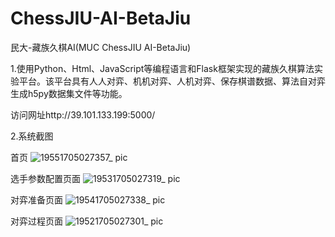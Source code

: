 # ChessJIU-AI-BetaJiu
民大-藏族久棋AI(MUC ChessJIU AI-BetaJiu) 

1.使用Python、Html、JavaScript等编程语言和Flask框架实现的藏族久棋算法实验平台。该平台具有人人对弈、机机对弈、人机对弈、保存棋谱数据、算法自对弈生成h5py数据集文件等功能。

访问网址http://39.101.133.199:5000/

2.系统截图

首页
![19551705027357_ pic](https://github.com/YandongChen/ChessJIU-AI-BetaJiu/assets/121935022/54a18c09-b15d-4471-b75d-4ad41b3dfa50)

选手参数配置页面
![19531705027319_ pic](https://github.com/YandongChen/ChessJIU-AI-BetaJiu/assets/121935022/08b0941e-61a3-4fad-bbac-45c80409ea5f)

对弈准备页面
![19541705027338_ pic](https://github.com/YandongChen/ChessJIU-AI-BetaJiu/assets/121935022/4fde482a-94b7-4643-a461-699b4e024e08)

对弈过程页面
![19521705027301_ pic](https://github.com/YandongChen/ChessJIU-AI-BetaJiu/assets/121935022/d1b73c45-40e5-498c-a547-8c89e27093d6)
